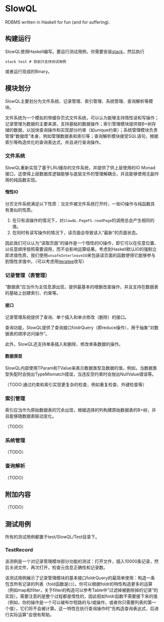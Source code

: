 # SlowQL

RDBMS written in Haskell for fun (and for suffering).

## 构建运行

SlowQL使用Haskell编写。要运行测试用例，你需要安装[stack](https://docs.haskellstack.org/en/stable/install_and_upgrade/)，然后执行

```
stack test # 目前只支持测试用例
```

或者运行现成的Binary。

## 模块划分

SlowQL主要划分为文件系统、记录管理、索引管理、系统管理、查询解析等模块。

文件系统为一个模拟的带缓存页式文件系统，可以认为能够支持惰性读和写操作；记录管理为数据的主要来源，支持基础的数据操作；索引管理模块提供按B+树存储的数据，以加快查询操作和实现部分约束（如unique约束）；系统管理模块负责管理“数据库”本身，例如管理数据表和索引等；查询解析模块接受SQL语句，根据索引等构造优化的查询表达式，并且进行查询操作。


### 文件系统

SlowQL重新实现了基于LRU缓存的文件系统，并提供了供上层使用的IO Monad接口，这使得上层数据库逻辑能够与底层文件的管理解耦合，并且能够使用无副作用的纯函数实现。

#### 惰性IO

分页文件系统满足以下性质：当文件被文件系统打开时，一些IO操作与纯函数具有类似的性质。

1. 在只有读操作的情况下，对``SlowQL.PageFS.readPage``的调用总会产生相同的值。
2. 在同时有读写操作的情况下，读页面会导致读入“最新”的页面状态。

因此我们可以认为“读取页面”的操作是一个惰性的IO操作，即它可以在任意位置、以任意顺序按照需要调用，而不会影响运算结果。考虑到Haskell默认IO的强制立即求值性质，我们使用``unsafeInterleaveIO``来包装读页面的函数使得它能够参与到惰性求值中。（可以考虑用[iteratee](http://hackage.haskell.org/package/iteratee)改写） 

### 记录管理（表管理）

“数据表”应当作为主信息源出现，提供最基本的增删改查操作，并且支持在数据表的基础上创建索引、约束等。

#### 接口

记录管理系统提供了查询、单个插入和单点修改（删除）的接口。

查询功能，SlowQL提供了查询接口foldrQuery（即reduce操作），用于抽象“对数据表的顺序访问操作”。

此外，SlowQL还支持单条插入和删除、修改单条数据的操作。

#### 数据类型

SlowQL内部使用TParam和TValue来表示数据类型及数据的值，例如，当数据类型失配时会抛出TypeMismatch错误，当违反空约束时会抛出NullValue错误等。

（TODO:通过约束和索引实现更复杂的检查，例如重复检查、外键检查等）

### 索引管理

索引应当作为原始数据表的冗余出现，根据选择的列构建原始数据表的B+树，并且能够随数据表联动变化。

（TODO）

### 系统管理

（TODO）

### 查询解析

（TODO）

## 附加内容

（TODO）

## 测试用例

所有的测试用例都置于test/SlowQL/Test目录下。

### TestRecord

该测例是一个对记录管理模块部分功能的测试：打开文件，插入10000条记录，然后关闭文件，再次打开，检查元信息正确性和记录数。

该测试用例展示了记录管理模块的基本接口foldrQuery的最简单使用：构造一条包含所有记录的列表（fold函数是(:)）。你可以根据foldr的特性构造更多的运算（例如map和filter，关于filter的构造可以参考Table中“过滤掉被删除掉的记录”的实现）。需要注意的是整个过程都是惰性的，因此假如foldr函数不需要接下来的值（例如，你的操作是一个可以被布尔短路的与/或操作，或者你只需要列表的第一个值），它们将不会被计算。这一特性在执行查询操作时“先构造查询表达式、后进行实际运算”会很有帮助。